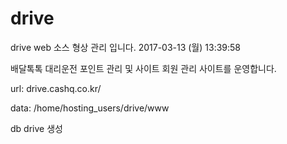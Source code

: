 # drive
drive web 소스 형상 관리 입니다.
2017-03-13 (월) 13:39:58 

배달톡톡 대리운전 포인트 관리 및 사이트 회원 관리 사이트를 운영합니다.

url:
drive.cashq.co.kr/ 

data: 
/home/hosting_users/drive/www

db
drive 생성

